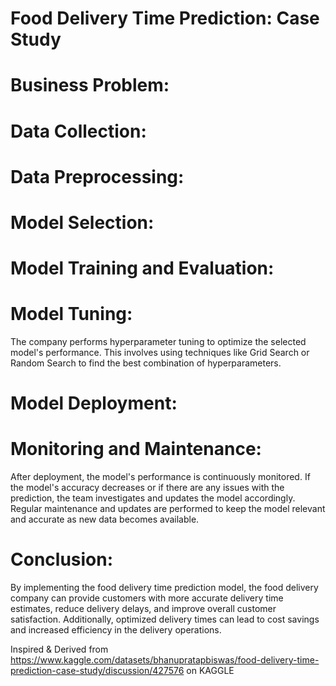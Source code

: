 # Food Delivery Time Prediction: Case Study


# Business Problem:

# Data Collection:



# Data Preprocessing:

# Model Selection:

# Model Training and Evaluation:

# Model Tuning:
The company performs hyperparameter tuning to optimize the selected model's performance. This involves using techniques like Grid Search or Random Search to find the best combination of hyperparameters.

# Model Deployment:


# Monitoring and Maintenance:
After deployment, the model's performance is continuously monitored. If the model's accuracy decreases or if there are any issues with the prediction, the team investigates and updates the model accordingly. Regular maintenance and updates are performed to keep the model relevant and accurate as new data becomes available.

# Conclusion:
By implementing the food delivery time prediction model, the food delivery company can provide customers with more accurate delivery time estimates, reduce delivery delays, and improve overall customer satisfaction. Additionally, optimized delivery times can lead to cost savings and increased efficiency in the delivery operations.

Inspired & Derived from https://www.kaggle.com/datasets/bhanupratapbiswas/food-delivery-time-prediction-case-study/discussion/427576 on KAGGLE
